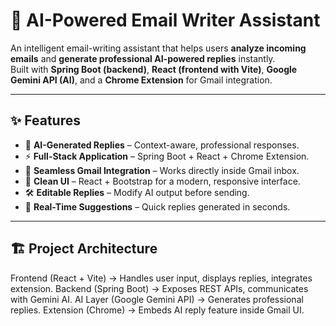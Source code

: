 # 📧 AI-Powered Email Writer Assistant  

An intelligent email-writing assistant that helps users **analyze incoming emails** and **generate professional AI-powered replies** instantly.  
Built with **Spring Boot (backend)**, **React (frontend with Vite)**, **Google Gemini API (AI)**, and a **Chrome Extension** for Gmail integration.  

---

## ✨ Features  
- 🤖 **AI-Generated Replies** – Context-aware, professional responses.  
- ⚡ **Full-Stack Application** – Spring Boot + React + Chrome Extension.  
- 📌 **Seamless Gmail Integration** – Works directly inside Gmail inbox.  
- 🎨 **Clean UI** – React + Bootstrap for a modern, responsive interface.  
- 🛠️ **Editable Replies** – Modify AI output before sending.  
- 🔔 **Real-Time Suggestions** – Quick replies generated in seconds.  

---

## 🏗️ Project Architecture  
Frontend (React + Vite) → Handles user input, displays replies, integrates extension.
Backend (Spring Boot) → Exposes REST APIs, communicates with Gemini AI.
AI Layer (Google Gemini API) → Generates professional replies.
Extension (Chrome) → Embeds AI reply feature inside Gmail UI.
